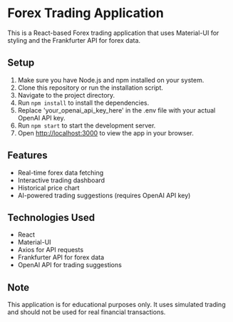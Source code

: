 # Forex Trading Application

This is a React-based Forex trading application that uses Material-UI for styling and the Frankfurter API for forex data.

## Setup

1. Make sure you have Node.js and npm installed on your system.
2. Clone this repository or run the installation script.
3. Navigate to the project directory.
4. Run `npm install` to install the dependencies.
5. Replace 'your_openai_api_key_here' in the .env file with your actual OpenAI API key.
6. Run `npm start` to start the development server.
7. Open [http://localhost:3000](http://localhost:3000) to view the app in your browser.

## Features

- Real-time forex data fetching
- Interactive trading dashboard
- Historical price chart
- AI-powered trading suggestions (requires OpenAI API key)

## Technologies Used

- React
- Material-UI
- Axios for API requests
- Frankfurter API for forex data
- OpenAI API for trading suggestions

## Note

This application is for educational purposes only. It uses simulated trading and should not be used for real financial transactions.

